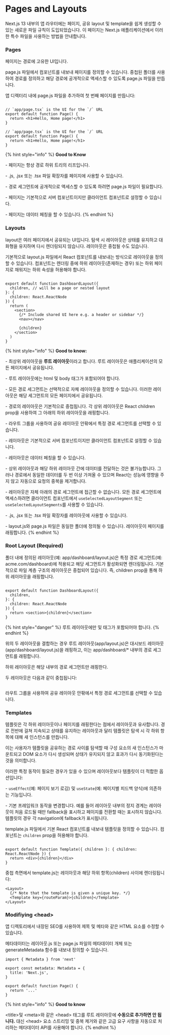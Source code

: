 # Pages and Layouts

Next.js 13 내부의 앱 라우터에는 페이지, 공유 layout 및 template을 쉽게 생성할 수 있는 새로운 파일 규칙이 도입되었습니다. 이 페이지는 Next.js 애플리케이션에서 이러한 특수 파일을 사용하는 방법을 안내합니다.



### Pages

페이지는 경로에 고유한 UI입니다.&#x20;

page.js 파일에서 컴포넌트를 내보내 페이지를 정의할 수 있습니다. 중첩된 폴더를 사용하여 경로를 정의하고 해당 경로에 공개적으로 액세스할 수 있도록 page.js 파일을 만듭니다.

앱 디렉터리 내에 page.js 파일을 추가하여 첫 번째 페이지를 만듭니다:

<figure><img src="../../../../.gitbook/assets/image.png" alt=""><figcaption></figcaption></figure>

```tsx
// `app/page.tsx` is the UI for the `/` URL
export default function Page() {
  return <h1>Hello, Home page!</h1>
}
```

```tsx
// `app/page.tsx` is the UI for the `/` URL
export default function Page() {
  return <h1>Hello, Home page!</h1>
}
```

{% hint style="info" %}
**Good to Know**

\- 페이지는 항상 경로 하위 트리의 리프입니다.&#x20;

\- .js, .jsx 또는 .tsx 파일 확장자를 페이지에 사용할 수 있습니다.&#x20;

\- 경로 세그먼트에 공개적으로 액세스할 수 있도록 하려면 page.js 파일이 필요합니다.

\- 페이지는 기본적으로 서버 컴포넌트이지만 클라이언트 컴포넌트로 설정할 수 있습니다.&#x20;

\- 페이지는 데이터 페칭을 할 수 있습니다.&#x20;
{% endhint %}



### Layouts

layout은 여러 페이지에서 공유되는 UI입니다. 탐색 시 레이아웃은 상태를 유지하고 대화형을 유지하며 다시 렌더링되지 않습니다. 레이아웃은 중첩될 수도 있습니다.

기본적으로 layout.js 파일에서 React 컴포넌트를 내보내는 방식으로 레이아웃을 정의할 수 있습니다. 컴포넌트는 렌더링 중에 하위 레이아웃(존재하는 경우) 또는 하위 페이지로 채워지는 하위 속성을 허용해야 합니다.



<figure><img src="../../../../.gitbook/assets/image (1).png" alt=""><figcaption></figcaption></figure>

```tsx
export default function DashboardLayout({
  children, // will be a page or nested layout
}: {
  children: React.ReactNode
}) {
  return (
    <section>
      {/* Include shared UI here e.g. a header or sidebar */}
      <nav></nav>
 
      {children}
    </section>
  )
}
```

{% hint style="info" %}
**Good to know:**

\- 최상위 레이아웃을 **루트 레이아웃**이라고 합니다. 루트 레이아웃은 애플리케이션의 모든 페이지에서 공유됩니다.&#x20;

\- 루트 레이아웃에는 html 및 body 태그가 포함되어야 합니다.

\- 모든 경로 세그먼트는 선택적으로 자체 레이아웃을 정의할 수 있습니다. 이러한 레이아웃은 해당 세그먼트의 모든 페이지에서 공유됩니다.

\- 경로의 레이아웃은 기본적으로 중첩됩니다. 각 상위 레이아웃은 React children prop을 사용하여 그 아래의 하위 레이아웃을 래핑합니다.

\- 라우트 그룹을 사용하여 공유 레이아웃 안팎에서 특정 경로 세그먼트를 선택할 수 있습니다.

\- 레이아웃은 기본적으로 서버 컴포넌트이지만 클라이언트 컴포넌트로 설정할 수 있습니다.

\- 레이아웃은 데이터 페칭을 할 수 있습니다.

\- 상위 레이아웃과 해당 하위 레이아웃 간에 데이터를 전달하는 것은 불가능합니다. 그러나 경로에서 동일한 데이터를 두 번 이상 가져올 수 있으며 React는 성능에 영향을 주지 않고 자동으로 요청의 중복을 제거합니다.

\- 레이아웃은 자체 아래의 경로 세그먼트에 접근할 수 없습니다. 모든 경로 세그먼트에 액세스하려면 클라이언트 컴포넌트에서 `useSelectedLayoutSegment` 또는 `useSelectedLayoutSegments`를 사용할 수 있습니다.

\- .js, .jsx 또는 .tsx 파일 확장자를 레이아웃에 사용할 수 있습니다.

\- layout.js와 page.js 파일은 동일한 폴더에 정의될 수 있습니다. 레이아웃이 페이지를 래핑합니다.
{% endhint %}



### Root Layout (Required)

폴더 내에 정의된 레이아웃(예: app/dashboard/layout.js)은 특정 경로 세그먼트(예: acme.com/dashboard)에 적용되고 해당 세그먼트가 활성화되면 렌더링됩니다. 기본적으로 파일 계층 구조의 레이아웃은 중첩되어 있습니다. 즉, children prop을 통해 하위 레이아웃을 래핑합니다.

<figure><img src="../../../../.gitbook/assets/image (2).png" alt=""><figcaption></figcaption></figure>

```tsx
export default function DashboardLayout({
  children,
}: {
  children: React.ReactNode
}) {
  return <section>{children}</section>
}
```

{% hint style="danger" %}
루트 레이아웃에만 및 태그가 포함되어야 합니다.
{% endhint %}

위의 두 레이아웃을 결합하는 경우 루트 레이아웃(app/layout.js)은 대시보드 레이아웃(app/dashboard/layout.js)을 래핑하고, 이는 app/dashboard/\* 내부의 경로 세그먼트를 래핑합니다.

하위 레이아웃은 해당 내부의 경로 세그먼트만 래핑한다.

두 레이아웃은 다음과 같이 중첩됩니다:

<figure><img src="../../../../.gitbook/assets/image (3).png" alt=""><figcaption></figcaption></figure>

라우트 그룹을 사용하여 공유 레이아웃 안팎에서 특정 경로 세그먼트를 선택할 수 있습니다.



### Templates

템플릿은 각 하위 레이아웃이나 페이지를 래핑한다는 점에서 레이아웃과 유사합니다. 경로 전반에 걸쳐 지속되고 상태를 유지하는 레이아웃과 달리 템플릿은 탐색 시 각 하위 항목에 대해 새 인스턴스를 만듭니다.

이는 사용자가 템플릿을 공유하는 경로 사이를 탐색할 때 구성 요소의 새 인스턴스가 마운트되고 DOM 요소가 다시 생성되며 상태가 유지되지 않고 효과가 다시 동기화된다는 것을 의미합니다.

이러한 특정 동작이 필요한 경우가 있을 수 있으며 레이아웃보다 템플릿이 더 적합한 옵션입니다:

\- `useEffect`(예: 페이지 보기 로깅) 및 `useState`(예: 페이지별 피드백 양식)에 의존하는 기능입니다.

\- 기본 프레임워크 동작을 변경합니다. 예를 들어 레이아웃 내부의 정지 경계는 레이아웃이 처음 로드될 때만 fallback을 표시하고 페이지를 전환할 때는 표시하지 않습니다. 템플릿의 경우 각 navigation에 fallback가 표시됩니다.

template.js 파일에서 기본 React 컴포넌트를 내보내 템플릿을 정의할 수 있습니다. 컴포넌트는 `children` prop을 허용해야 합니다.

<figure><img src="../../../../.gitbook/assets/image (4).png" alt=""><figcaption></figcaption></figure>

```tsx
export default function Template({ children }: { children: React.ReactNode }) {
  return <div>{children}</div>
}
```

중첩 측면에서 template.js는 레이아웃과 해당 하위 항목(children) 사이에 렌더링됩니다:

```tsx
<Layout>
  {/* Note that the template is given a unique key. */}
  <Template key={routeParam}>{children}</Template>
</Layout>
```



### Modifiying \<head>

앱 디렉토리에서 내장된 SEO를 사용하여 제목 및 메타와 같은 HTML 요소를 수정할 수 있습니다.&#x20;

메타데이터는 레이아웃.js 또는 page.js 파일의 메타데이터 개체 또는 generateMetadata 함수를 내보내 정의할 수 있습니다.

```tsx
import { Metadata } from 'next'
 
export const metadata: Metadata = {
  title: 'Next.js',
}
 
export default function Page() {
  return '...'
}
```

{% hint style="info" %}
**Good to know**

\<title>및 \<meta>와 같은 \<head> 태그를 루트 레이아웃에 **수동으로 추가하면 안 됩니다.** 대신 \<head> 요소 스트리밍 및 중복 제거와 같은 고급 요구 사항을 자동으로 처리하는 메타데이터 API를 사용해야 합니다.
{% endhint %}



